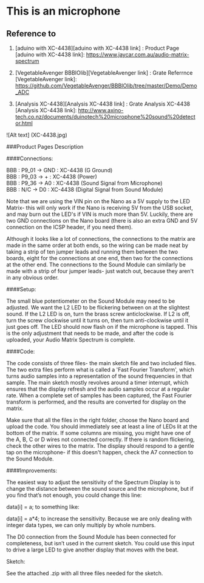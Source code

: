 This is an microphone
=============

Reference to
-------------

1. [aduino with XC-4438][aduino with XC-4438 link] : Product Page
[aduino with XC-4438 link]: https://www.jaycar.com.au/audio-matrix-spectrum 

2. [VegetableAvenger BBBIOlib][VegetableAvenger link] : Grate Referrnce
[VegetableAvenger link]: https://github.com/VegetableAvenger/BBBIOlib/tree/master/Demo/Demo_ADC

3. [Analysis XC-4438][Analysis XC-4438 link] : Grate Analysis XC-4438
[Analysis XC-4438 link]: http://www.axino-tech.co.nz/documents/duinotech%20microphone%20sound%20detector.html


![Alt text] (XC-4438.jpg)
  
  
  
###Product Pages Description

####Connections:

BBB : P9_01 -> GND : XC-4438 (G	Ground)  
BBB : P9_03 -> +   : XC-4438 (Power)  
BBB : P9_36 -> A0  : XC-4438 (Sound Signal from Microphone)  
BBB : N/C -> D0 : XC-4438 (Digital Signal from Sound Module)  
  
Note that we are using the VIN pin on the Nano as a 5V supply to the LED Matrix- this will only work if the Nano is receiving 5V from the USB socket, and may burn out the LED's if VIN is much more than 5V. Luckily, there are two GND connections on the Nano board (there is also an extra GND and 5V connection on the ICSP header, if you need them).

Although it looks like a lot of connections, the connections to the matrix are made in the same order at both ends, so the wiring can be made neat by taking a strip of ten jumper leads and running them between the two boards, eight for the connections at one end, then two for the connections at the other end. The connections to the Sound Module can similarly be made with a strip of four jumper leads- just watch out, because they aren't in any obvious order.

####Setup:

The small blue potentiometer on the Sound Module may need to be adjusted. We want the L2 LED to be flickering between on at the slightest sound. If the L2 LED is on, turn the brass screw anticlockwise. If L2 is off, turn the screw clockwise until it turns on, then turn anti-clockwise until it just goes off. The LED should now flash on if the microphone is tapped. This is the only adjustment that needs to be made, and after the code is uploaded, your Audio Matrix Spectrum is complete.

####Code:

The code consists of three files- the main sketch file and two included files. The two extra files perform what is called a 'Fast Fourier Transform', which turns audio samples into a representation of the sound frequencies in that sample. The main sketch mostly revolves around a timer interrupt, which ensures that the display refresh and the audio samples occur at a regular rate. When a complete set of samples has been captured, the Fast Fourier transform is performed, and the results are converted for display on the matrix.

Make sure that all the files in the right folder, choose the Nano board and upload the code. You should immediately see at least a line of LEDs lit at the bottom of the matrix. If some columns are missing, you might have one of the A, B, C or D wires not connected correctly. If there is random flickering, check the other wires to the matrix. The display should respond to a gentle tap on the microphone- if this doesn't happen, check the A7 connection to the Sound Module.

####Improvements:

The easiest way to adjust the sensitivity of the Spectrum Display is to change the distance between the sound source and the microphone, but if you find that’s not enough, you could change this line:

data[i] = a;
to something like:

data[i] = a*4;
to increase the sensitivity. Because we are only dealing with integer data types, we can only multiply by whole numbers.

The D0 connection from the Sound Module has been connected for completeness, but isn’t used in the current sketch. You could use this input to drive a large LED to give another display that moves with the beat.

Sketch:

See the attached .zip with all three files needed for the sketch.
